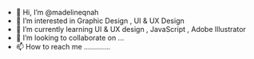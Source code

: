 - 👋 Hi, I’m @madelineqnah
- 👀 I’m interested in Graphic Design , UI & UX Design
- 🌱 I’m currently learning UI & UX design , JavaScript , Adobe Illustrator 
- 💞️ I’m looking to collaborate on ...
- 📫 How to reach me .............

<!---
madelineqnah/madelineqnah is a ✨ special ✨ repository because its `README.md` (this file) appears on your GitHub profile.
You can click the Preview link to take a look at your changes.
--->
